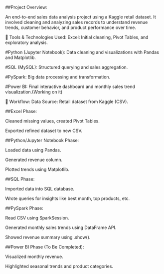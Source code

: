 ##Project Overview:


An end-to-end sales data analysis project using a Kaggle retail dataset. It involved cleaning and analyzing sales records to understand revenue trends, customer behavior, and product performance over time.

🔧 Tools & Technologies Used:
Excel: Initial cleaning, Pivot Tables, and exploratory analysis.

#Python (Jupyter Notebook): Data cleaning and visualizations with Pandas and Matplotlib.

#SQL (MySQL): Structured querying and sales aggregation.

#PySpark: Big data processing and transformation.

#Power BI: Final interactive dashboard and monthly sales trend visualization.(Working on it)

🔄 Workflow:
Data Source: Retail dataset from Kaggle (CSV).

##Excel Phase:

Cleaned missing values, created Pivot Tables.

Exported refined dataset to new CSV.

##Python/Jupyter Notebook Phase:

Loaded data using Pandas.

Generated revenue column.

Plotted trends using Matplotlib.

##SQL Phase:

Imported data into SQL database.

Wrote queries for insights like best month, top products, etc.

##PySpark Phase:

Read CSV using SparkSession.

Generated monthly sales trends using DataFrame API.

Showed revenue summary using .show().

##Power BI Phase (To Be Completed):

Visualized monthly revenue.

Highlighted seasonal trends and product categories.
